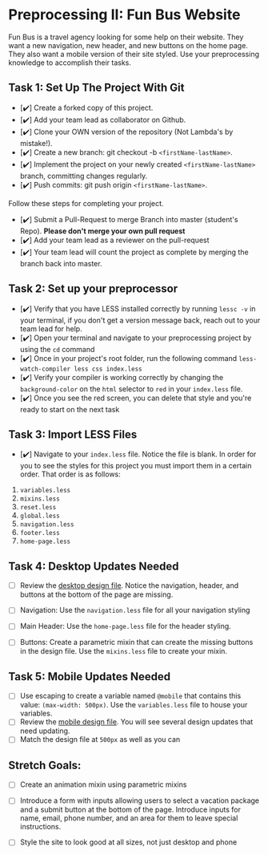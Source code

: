 # Preprocessing II: Fun Bus Website

Fun Bus is a travel agency looking for some help on their website.  They want a new navigation, new header, and new buttons on the home page. They also want a mobile version of their site styled.  Use your preprocessing knowledge to accomplish their tasks.

## Task 1: Set Up The Project With Git

- [✔️] Create a forked copy of this project.
- [✔️] Add your team lead as collaborator on Github.
- [✔️] Clone your OWN version of the repository (Not Lambda's by mistake!).
- [✔️] Create a new branch: git checkout -b `<firstName-lastName>`.
- [✔️] Implement the project on your newly created `<firstName-lastName>` branch, committing changes regularly.
- [✔️] Push commits: git push origin `<firstName-lastName>`.
 
Follow these steps for completing your project.

- [✔️] Submit a Pull-Request to merge <firstName-lastName> Branch into master (student's  Repo). **Please don't merge your own pull request**
- [✔️] Add your team lead as a reviewer on the pull-request
- [✔️] Your team lead will count the project as complete by merging the branch back into master.

## Task 2: Set up your preprocessor
* [✔️] Verify that you have LESS installed correctly by running `lessc -v` in your terminal, if you don't get a version message back, reach out to your team lead for help.
* [✔️] Open your terminal and navigate to your preprocessing project by using the `cd` command
* [✔️] Once in your project's root folder, run the following command `less-watch-compiler less css index.less`
* [✔️] Verify your compiler is working correctly by changing the `background-color` on the `html` selector to `red` in your `index.less` file.
* [✔️] Once you see the red screen, you can delete that style and you're ready to start on the next task

## Task 3: Import LESS Files

* [✔️] Navigate to your `index.less` file. Notice the file is blank.  In order for you to see the styles for this project you must import them in a certain order.  That order is as follows:

1. `variables.less`
2. `mixins.less`
3. `reset.less`
4. `global.less`
5. `navigation.less`
6. `footer.less`
7. `home-page.less`


## Task 4: Desktop Updates Needed
* [ ] Review the [desktop design file](design-files/fun-bus-desktop.png).  Notice the navigation, header, and buttons at the bottom of the page are missing.
* [ ] Navigation: Use the `navigation.less` file for all your navigation styling
* [ ] Main Header: Use the `home-page.less` file for the header styling.
* [ ] Buttons: Create a parametric mixin that can create the missing buttons in the design file. Use the `mixins.less` file to create your mixin.


## Task 5: Mobile Updates Needed
* [ ] Use escaping to create a variable named `@mobile` that contains this value: `(max-width: 500px)`.  Use the `variables.less` file to house your variables.
* [ ] Review the [mobile design file](design-files/fun-bus-mobile.png). You will see several design updates that need updating. 
* [ ] Match the design file at `500px` as well as you can 

## Stretch Goals: 
* [ ] Create an animation mixin using parametric mixins
* [ ] Introduce a form with inputs allowing users to select a vacation package and a submit button at the bottom of the page. Introduce inputs for name, email, phone number, and an area for them to leave special instructions. 
* [ ] Style the site to look good at all sizes, not just desktop and phone




